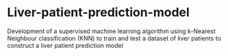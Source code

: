 # Liver-patient-prediction-model
Development of a supervised machine learning algorithm using k-Nearest Neighbour classification (KNN) to train and test a dataset of liver patients to construct a liver patient prediction model
